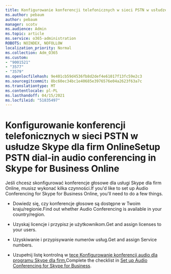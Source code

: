 ```yaml
---
title: Konfigurowanie konferencji telefonicznych w sieci PSTN w usłudze Skype dla firm Online
ms.author: pebaum
author: pebaum
manager: scotv
ms.audience: Admin
ms.topic: article
ms.service: o365-administration
ROBOTS: NOINDEX, NOFOLLOW
localization_priority: Normal
ms.collection: Adm_O365
ms.custom:
- "9001521"
- "3577"
- "3579"
ms.openlocfilehash: 9e401cb59d4536fb8d2def4e61017f13fc59e2c3
ms.sourcegitcommit: 8bc60ec34bc1e40685e3976576e04a2623f63a7c
ms.translationtype: MT
ms.contentlocale: pl-PL
ms.lasthandoff: 04/15/2021
ms.locfileid: "51835497"
---
```

# <a name="setup-pstn-dial-in-audio-conferencing-in-skype-for-business-online"></a><span data-ttu-id="f5dd0-102">Konfigurowanie konferencji telefonicznych w sieci PSTN w usłudze Skype dla firm Online</span><span class="sxs-lookup"><span data-stu-id="f5dd0-102">Setup PSTN dial-in audio conferencing in Skype for Business Online</span></span>

<span data-ttu-id="f5dd0-103">Jeśli chcesz skonfigurować konferencje głosowe dla usługi Skype dla firm Online, musisz wykonać kilka czynności.</span><span class="sxs-lookup"><span data-stu-id="f5dd0-103">If you'd like to set up Audio Conferencing for Skype for Business Online, you'll need to do a few things.</span></span> 

- <span data-ttu-id="f5dd0-104">Dowiedz się, czy konferencje głosowe są dostępne w Twoim kraju/regionie.</span><span class="sxs-lookup"><span data-stu-id="f5dd0-104">Find out whether Audio Conferencing is available in your country/region.</span></span>

- <span data-ttu-id="f5dd0-105">Uzyskaj licencje i przypisz je użytkownikom.</span><span class="sxs-lookup"><span data-stu-id="f5dd0-105">Get and assign licenses to your users.</span></span>

- <span data-ttu-id="f5dd0-106">Uzyskiwanie i przypisywanie numerów usług.</span><span class="sxs-lookup"><span data-stu-id="f5dd0-106">Get and assign Service numbers.</span></span>

- <span data-ttu-id="f5dd0-107">Uzupełnij listę kontrolną w [tece Konfigurowanie konferencji audio dla programu Skype dla firm.](https://docs.microsoft.com/SkypeForBusiness/audio-conferencing-in-office-365/set-up-audio-conferencing)</span><span class="sxs-lookup"><span data-stu-id="f5dd0-107">Complete the checklist in [Set up Audio Conferencing for Skype for Business](https://docs.microsoft.com/SkypeForBusiness/audio-conferencing-in-office-365/set-up-audio-conferencing).</span></span>
